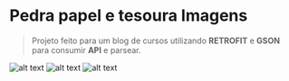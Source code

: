 
# Pedra papel e tesoura Imagens

> Projeto feito para um blog de cursos utilizando __RETROFIT__ e __GSON__ para consumir __API__ e parsear.

![alt text][tela-inicial]
![alt text][tela-vitoria-app]
![alt text][tela-empate]

[tela-inicial]:https://i.imgur.com/qDs8jSp.png "Tela Inicial"
[tela-vitoria-app]:https://i.imgur.com/JxQLCBX.png "Tela app venceu"
[tela-empate]:https://i.imgur.com/Idd3Qfp.png "Tela app venceu"
